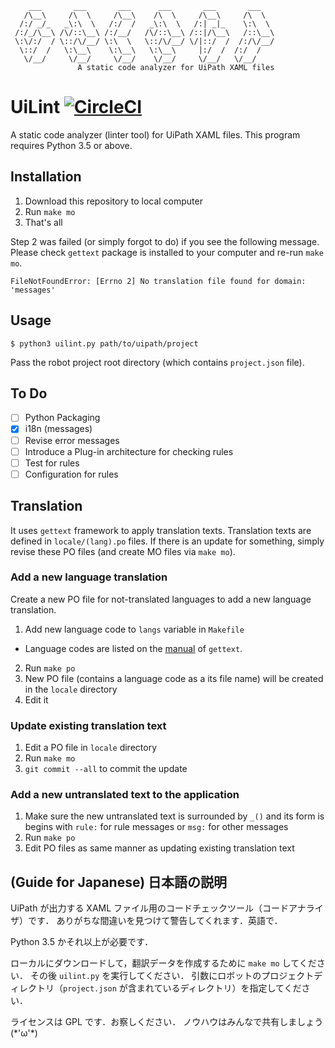```
    ___       ___       ___      ___       ___       ___
   /\__\     /\  \     /\__\    /\  \     /\__\     /\  \
  /:/ _/_   _\:\  \   /:/  /   _\:\  \   /:| _|_    \:\  \
 /:/_/\__\ /\/::\__\ /:/__/   /\/::\__\ /::|/\__\   /::\__\
 \:\/:/  / \::/\/__/ \:\  \   \::/\/__/ \/|::/  /  /:/\/__/
  \::/  /   \:\__\    \:\__\   \:\__\     |:/  /  /:/  /
   \/__/     \/__/     \/__/    \/__/     \/__/   \/__/
               A static code analyzer for UiPath XAML files
```

UiLint [![CircleCI](https://circleci.com/gh/curipha/uilint.svg?style=svg)](https://circleci.com/gh/curipha/uilint)
=================
A static code analyzer (linter tool) for UiPath XAML files.
This program requires Python 3.5 or above.

Installation
-----------------
1. Download this repository to local computer
2. Run `make mo`
3. That's all

Step 2 was failed (or simply forgot to do) if you see the following message.
Please check `gettext` package is installed to your computer and re-run `make mo`.

```
FileNotFoundError: [Errno 2] No translation file found for domain: 'messages'
```

Usage
-----------------
```
$ python3 uilint.py path/to/uipath/project
```

Pass the robot project root directory (which contains `project.json` file).

To Do
-----------------
- [ ] Python Packaging
- [x] i18n (messages)
- [ ] Revise error messages
- [ ] Introduce a Plug-in architecture for checking rules
- [ ] Test for rules
- [ ] Configuration for rules

Translation
-----------------
It uses `gettext` framework to apply translation texts.
Translation texts are defined in `locale/(lang).po` files.
If there is an update for something, simply revise these PO files (and create MO files via `make mo`).

### Add a new language translation
Create a new PO file for not-translated languages to add a new language translation.

1. Add new language code to `langs` variable in `Makefile`
  - Language codes are listed on the [manual](https://www.gnu.org/software/gettext/manual/html_node/Usual-Language-Codes.html) of `gettext`.
2. Run `make po`
3. New PO file (contains a language code as a its file name) will be created in the `locale` directory
4. Edit it

### Update existing translation text
1. Edit a PO file in `locale` directory
2. Run `make mo`
3. `git commit --all` to commit the update

### Add a new untranslated text to the application
1. Make sure the new untranslated text is surrounded by `_()` and its form is begins with `rule:` for rule messages or `msg:` for other messages
2. Run `make po`
3. Edit PO files as same manner as updating existing translation text

(Guide for Japanese) 日本語の説明
----------------------
UiPath が出力する XAML ファイル用のコードチェックツール（コードアナライザ）です．
ありがちな間違いを見つけて警告してくれます．英語で．

Python 3.5 かそれ以上が必要です．

ローカルにダウンロードして，翻訳データを作成するために `make mo` してください．
その後 `uilint.py` を実行してください．
引数にロボットのプロジェクトディレクトリ（`project.json` が含まれているディレクトリ）を指定してください．

ライセンスは GPL です．お察しください．
ノウハウはみんなで共有しましょう (\*'ω'\*)
